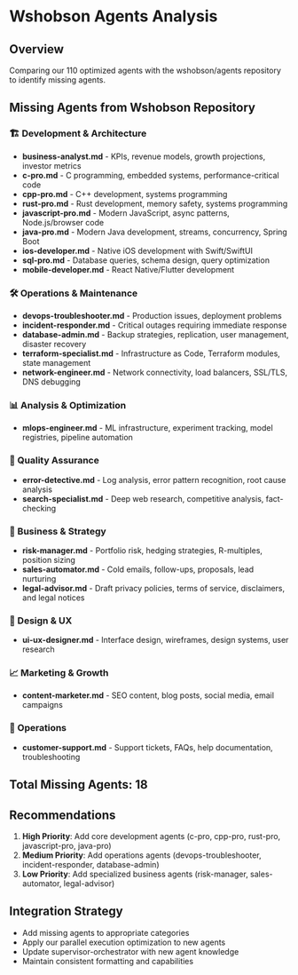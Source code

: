 # Wshobson Agents Analysis

## Overview
Comparing our 110 optimized agents with the wshobson/agents repository to identify missing agents.

## Missing Agents from Wshobson Repository

### 🏗️ Development & Architecture
- **business-analyst.md** - KPIs, revenue models, growth projections, investor metrics
- **c-pro.md** - C programming, embedded systems, performance-critical code
- **cpp-pro.md** - C++ development, systems programming
- **rust-pro.md** - Rust development, memory safety, systems programming
- **javascript-pro.md** - Modern JavaScript, async patterns, Node.js/browser code
- **java-pro.md** - Modern Java development, streams, concurrency, Spring Boot
- **ios-developer.md** - Native iOS development with Swift/SwiftUI
- **sql-pro.md** - Database queries, schema design, query optimization
- **mobile-developer.md** - React Native/Flutter development

### 🛠️ Operations & Maintenance
- **devops-troubleshooter.md** - Production issues, deployment problems
- **incident-responder.md** - Critical outages requiring immediate response
- **database-admin.md** - Backup strategies, replication, user management, disaster recovery
- **terraform-specialist.md** - Infrastructure as Code, Terraform modules, state management
- **network-engineer.md** - Network connectivity, load balancers, SSL/TLS, DNS debugging

### 📊 Analysis & Optimization
- **mlops-engineer.md** - ML infrastructure, experiment tracking, model registries, pipeline automation

### 🧪 Quality Assurance
- **error-detective.md** - Log analysis, error pattern recognition, root cause analysis
- **search-specialist.md** - Deep web research, competitive analysis, fact-checking

### 💼 Business & Strategy
- **risk-manager.md** - Portfolio risk, hedging strategies, R-multiples, position sizing
- **sales-automator.md** - Cold emails, follow-ups, proposals, lead nurturing
- **legal-advisor.md** - Draft privacy policies, terms of service, disclaimers, and legal notices

### 🎨 Design & UX
- **ui-ux-designer.md** - Interface design, wireframes, design systems, user research

### 📈 Marketing & Growth
- **content-marketer.md** - SEO content, blog posts, social media, email campaigns

### 🏢 Operations
- **customer-support.md** - Support tickets, FAQs, help documentation, troubleshooting

## Total Missing Agents: 18

## Recommendations
1. **High Priority**: Add core development agents (c-pro, cpp-pro, rust-pro, javascript-pro, java-pro)
2. **Medium Priority**: Add operations agents (devops-troubleshooter, incident-responder, database-admin)
3. **Low Priority**: Add specialized business agents (risk-manager, sales-automator, legal-advisor)

## Integration Strategy
- Add missing agents to appropriate categories
- Apply our parallel execution optimization to new agents
- Update supervisor-orchestrator with new agent knowledge
- Maintain consistent formatting and capabilities 
